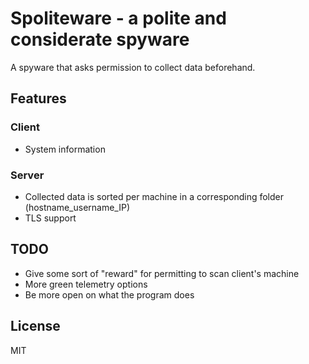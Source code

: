 # Spoliteware - a polite and considerate spyware

A spyware that asks permission to collect data beforehand.

## Features

### Client
- System information

### Server
- Collected data is sorted per machine in a corresponding folder (hostname_username_IP)
- TLS support

## TODO
- Give some sort of "reward" for permitting to scan client's machine
- More green telemetry options
- Be more open on what the program does

## License 
MIT